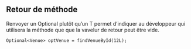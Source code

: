 ## Retour de méthode
Renvoyer un Optional<T> plutôt qu’un T permet d’indiquer au développeur qui utilisera la méthode que que la vavelur de retour peut être vide.
```
Optional<Venue> optVenue = findVenueById(12L);
```
